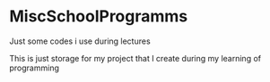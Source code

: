 MiscSchoolProgramms
===================

Just some codes i use during lectures

This is just storage for my project that I create during my learning of programming
